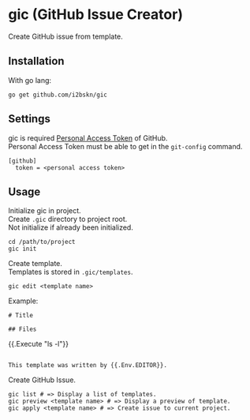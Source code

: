 gic (GitHub Issue Creator)
==========================

Create GitHub issue from template.

Installation
------------

With go lang:

```
go get github.com/i2bskn/gic
```

Settings
--------

gic is required [Personal Access Token](https://help.github.com/articles/creating-an-access-token-for-command-line-use/) of GitHub.  
Personal Access Token must be able to get in the `git-config` command.

```
[github]
  token = <personal access token>
```

Usage
-----

Initialize gic in project.  
Create `.gic` directory to project root.  
Not initialize if already been initialized.

```
cd /path/to/project
gic init
```

Create template.  
Templates is stored in `.gic/templates`.

```
gic edit <template name>
```

Example:

```
# Title

## Files

```
{{.Execute "ls -l"}}
```

This template was written by {{.Env.EDITOR}}.
```

Create GitHub Issue.

```
gic list # => Display a list of templates.
gic preview <template name> # => Display a preview of template.
gic apply <template name> # => Create issue to current project.
```

